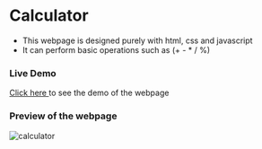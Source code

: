 # Calculator
- This webpage is designed purely with html, css and javascript
- It can perform basic operations such as (+ - * / %)

### Live Demo
<a href="https://maneeshgujar.github.io/Codsoft/task2-calculator">Click here </a> to see the demo of the webpage

###  Preview of the webpage

![calculator](https://github.com/maneeshgujar/Codesoft/assets/123459032/972f9fc5-2f1c-4f0c-8690-6deec46b22bb)
